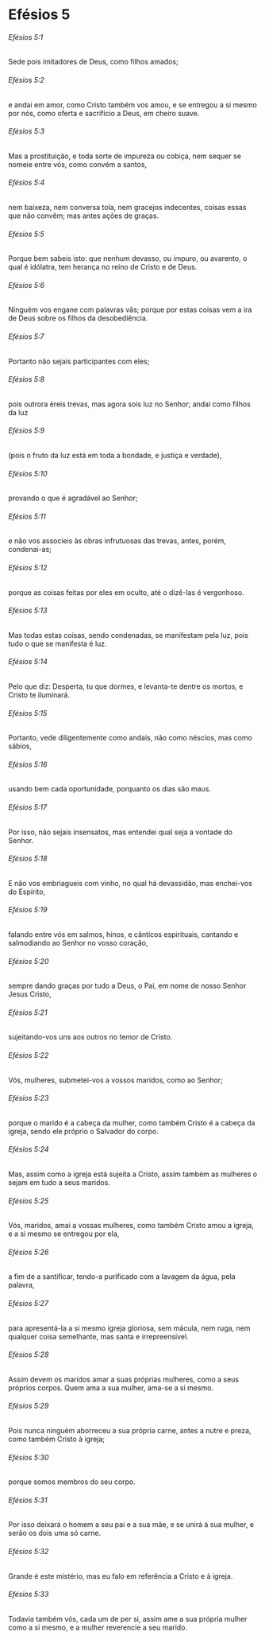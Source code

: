 # Efésios 5

###### Efésios 5:1

Sede pois imitadores de Deus, como filhos amados;

###### Efésios 5:2

e andai em amor, como Cristo também vos amou, e se entregou a si mesmo por nós, como oferta e sacrifício a Deus, em cheiro suave.

###### Efésios 5:3

Mas a prostituição, e toda sorte de impureza ou cobiça, nem sequer se nomeie entre vós, como convém a santos,

###### Efésios 5:4

nem baixeza, nem conversa tola, nem gracejos indecentes, coisas essas que não convêm; mas antes ações de graças.

###### Efésios 5:5

Porque bem sabeis isto: que nenhum devasso, ou impuro, ou avarento, o qual é idólatra, tem herança no reino de Cristo e de Deus.

###### Efésios 5:6

Ninguém vos engane com palavras vãs; porque por estas coisas vem a ira de Deus sobre os filhos da desobediência.

###### Efésios 5:7

Portanto não sejais participantes com eles;

###### Efésios 5:8

pois outrora éreis trevas, mas agora sois luz no Senhor; andai como filhos da luz

###### Efésios 5:9

(pois o fruto da luz está em toda a bondade, e justiça e verdade),

###### Efésios 5:10

provando o que é agradável ao Senhor;

###### Efésios 5:11

e não vos associeis às obras infrutuosas das trevas, antes, porém, condenai-as;

###### Efésios 5:12

porque as coisas feitas por eles em oculto, até o dizê-las é vergonhoso.

###### Efésios 5:13

Mas todas estas coisas, sendo condenadas, se manifestam pela luz, pois tudo o que se manifesta é luz.

###### Efésios 5:14

Pelo que diz: Desperta, tu que dormes, e levanta-te dentre os mortos, e Cristo te iluminará.

###### Efésios 5:15

Portanto, vede diligentemente como andais, não como néscios, mas como sábios,

###### Efésios 5:16

usando bem cada oportunidade, porquanto os dias são maus.

###### Efésios 5:17

Por isso, não sejais insensatos, mas entendei qual seja a vontade do Senhor.

###### Efésios 5:18

E não vos embriagueis com vinho, no qual há devassidão, mas enchei-vos do Espírito,

###### Efésios 5:19

falando entre vós em salmos, hinos, e cânticos espirituais, cantando e salmodiando ao Senhor no vosso coração,

###### Efésios 5:20

sempre dando graças por tudo a Deus, o Pai, em nome de nosso Senhor Jesus Cristo,

###### Efésios 5:21

sujeitando-vos uns aos outros no temor de Cristo.

###### Efésios 5:22

Vós, mulheres, submetei-vos a vossos maridos, como ao Senhor;

###### Efésios 5:23

porque o marido é a cabeça da mulher, como também Cristo é a cabeça da igreja, sendo ele próprio o Salvador do corpo.

###### Efésios 5:24

Mas, assim como a igreja está sujeita a Cristo, assim também as mulheres o sejam em tudo a seus maridos.

###### Efésios 5:25

Vós, maridos, amai a vossas mulheres, como também Cristo amou a igreja, e a si mesmo se entregou por ela,

###### Efésios 5:26

a fim de a santificar, tendo-a purificado com a lavagem da água, pela palavra,

###### Efésios 5:27

para apresentá-la a si mesmo igreja gloriosa, sem mácula, nem ruga, nem qualquer coisa semelhante, mas santa e irrepreensível.

###### Efésios 5:28

Assim devem os maridos amar a suas próprias mulheres, como a seus próprios corpos. Quem ama a sua mulher, ama-se a si mesmo.

###### Efésios 5:29

Pois nunca ninguém aborreceu a sua própria carne, antes a nutre e preza, como também Cristo à igreja;

###### Efésios 5:30

porque somos membros do seu corpo.

###### Efésios 5:31

Por isso deixará o homem a seu pai e a sua mãe, e se unirá à sua mulher, e serão os dois uma só carne.

###### Efésios 5:32

Grande é este mistério, mas eu falo em referência a Cristo e à igreja.

###### Efésios 5:33

Todavia também vós, cada um de per si, assim ame a sua própria mulher como a si mesmo, e a mulher reverencie a seu marido.

